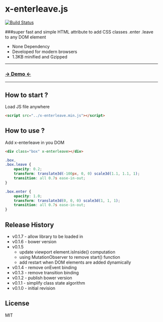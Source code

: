 x-enterleave.js
===============
[![Build Status](https://travis-ci.org/jfroffice/x-enterleave.js.svg?branch=master)](https://travis-ci.org/jfroffice/x-enterleave.js)

###super fast and simple HTML attribute to add CSS classes .enter .leave to any DOM element

- None Dependency
- Developed for modern browsers
- 1.3KB minified and Gzipped

***

### [→ Demo ←](http://jfroffice.github.io/x-enterleave.js/)

***

How to start ?
-------------- 
Load JS file anywhere
```html
<script src="../x-enterleave.min.js"></script>
```

How to use ?
------------
Add x-enterleave in you DOM
```html
<div class="box" x-enterleave></div>
```

```css
.box,
.box.leave {
	opacity: 0.2;
	transform: translate3d(-100px, 0, 0) scale3d(1.1, 1.1, 1);
	transition: all 0.7s ease-in-out;
}

.box.enter {
    opacity: 1.0;
    transform: translate3d(0, 0, 0) scale3d(1, 1, 1);
    transition: all 0.7s ease-in-out;
}
```

Release History
---------------
- v0.1.7 - allow library to be loaded in <head/>
- v0.1.6 - bower version
- v0.1.5
    - update viewport element.isInside() computation
    - using MutationObserver to remove start() function
    - add restart when DOM elements are added dynamically
- v0.1.4 - remove onEvent binding
- v0.1.3 - remove transition binding
- v0.1.2 - publish bower version
- v0.1.1 - simplify class state algorithm
- v0.1.0 - initial revision

License
-------
MIT
